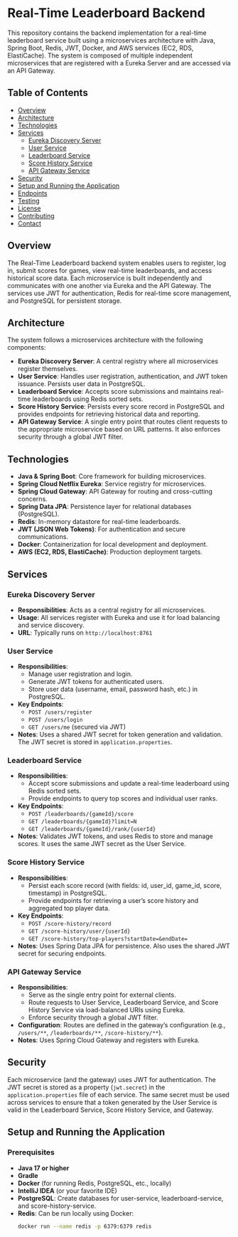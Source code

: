 # Real-Time Leaderboard Backend

This repository contains the backend implementation for a real-time leaderboard service built using a microservices architecture with Java, Spring Boot, Redis, JWT, Docker, and AWS services (EC2, RDS, ElastiCache). The system is composed of multiple independent microservices that are registered with a Eureka Server and are accessed via an API Gateway.

## Table of Contents

- [Overview](#overview)
- [Architecture](#architecture)
- [Technologies](#technologies)
- [Services](#services)
  - [Eureka Discovery Server](#eureka-discovery-server)
  - [User Service](#user-service)
  - [Leaderboard Service](#leaderboard-service)
  - [Score History Service](#score-history-service)
  - [API Gateway Service](#api-gateway-service)
- [Security](#security)
- [Setup and Running the Application](#setup-and-running-the-application)
- [Endpoints](#endpoints)
- [Testing](#testing)
- [License](#license)
- [Contributing](#contributing)
- [Contact](#contact)

## Overview

The Real-Time Leaderboard backend system enables users to register, log in, submit scores for games, view real-time leaderboards, and access historical score data. Each microservice is built independently and communicates with one another via Eureka and the API Gateway. The services use JWT for authentication, Redis for real-time score management, and PostgreSQL for persistent storage.

## Architecture

The system follows a microservices architecture with the following components:

- **Eureka Discovery Server**: A central registry where all microservices register themselves.
- **User Service**: Handles user registration, authentication, and JWT token issuance. Persists user data in PostgreSQL.
- **Leaderboard Service**: Accepts score submissions and maintains real-time leaderboards using Redis sorted sets.
- **Score History Service**: Persists every score record in PostgreSQL and provides endpoints for retrieving historical data and reporting.
- **API Gateway Service**: A single entry point that routes client requests to the appropriate microservice based on URL patterns. It also enforces security through a global JWT filter.

## Technologies

- **Java & Spring Boot**: Core framework for building microservices.
- **Spring Cloud Netflix Eureka**: Service registry for microservices.
- **Spring Cloud Gateway**: API Gateway for routing and cross-cutting concerns.
- **Spring Data JPA**: Persistence layer for relational databases (PostgreSQL).
- **Redis**: In-memory datastore for real-time leaderboards.
- **JWT (JSON Web Tokens)**: For authentication and secure communications.
- **Docker**: Containerization for local development and deployment.
- **AWS (EC2, RDS, ElastiCache)**: Production deployment targets.

## Services

### Eureka Discovery Server

- **Responsibilities**: Acts as a central registry for all microservices.
- **Usage**: All services register with Eureka and use it for load balancing and service discovery.
- **URL**: Typically runs on `http://localhost:8761`

### User Service

- **Responsibilities**:
  - Manage user registration and login.
  - Generate JWT tokens for authenticated users.
  - Store user data (username, email, password hash, etc.) in PostgreSQL.
- **Key Endpoints**:
  - `POST /users/register`
  - `POST /users/login`
  - `GET /users/me` (secured via JWT)
- **Notes**: Uses a shared JWT secret for token generation and validation. The JWT secret is stored in `application.properties`.

### Leaderboard Service

- **Responsibilities**:
  - Accept score submissions and update a real-time leaderboard using Redis sorted sets.
  - Provide endpoints to query top scores and individual user ranks.
- **Key Endpoints**:
  - `POST /leaderboards/{gameId}/score`
  - `GET /leaderboards/{gameId}?limit=N`
  - `GET /leaderboards/{gameId}/rank/{userId}`
- **Notes**: Validates JWT tokens, and uses Redis to store and manage scores. It uses the same JWT secret as the User Service.

### Score History Service

- **Responsibilities**:
  - Persist each score record (with fields: id, user_id, game_id, score, timestamp) in PostgreSQL.
  - Provide endpoints for retrieving a user’s score history and aggregated top player data.
- **Key Endpoints**:
  - `POST /score-history/record`
  - `GET /score-history/user/{userId}`
  - `GET /score-history/top-players?startDate=&endDate=`
- **Notes**: Uses Spring Data JPA for persistence. Also uses the shared JWT secret for securing endpoints.

### API Gateway Service

- **Responsibilities**:
  - Serve as the single entry point for external clients.
  - Route requests to User Service, Leaderboard Service, and Score History Service via load-balanced URIs using Eureka.
  - Enforce security through a global JWT filter.
- **Configuration**: Routes are defined in the gateway’s configuration (e.g., `/users/**`, `/leaderboards/**`, `/score-history/**`).
- **Notes**: Uses Spring Cloud Gateway and registers with Eureka.

## Security

Each microservice (and the gateway) uses JWT for authentication. The JWT secret is stored as a property (`jwt.secret`) in the `application.properties` file of each service. The same secret must be used across services to ensure that a token generated by the User Service is valid in the Leaderboard Service, Score History Service, and Gateway.

## Setup and Running the Application

### Prerequisites

- **Java 17 or higher**
- **Gradle**
- **Docker** (for running Redis, PostgreSQL, etc., locally)
- **IntelliJ IDEA** (or your favorite IDE)
- **PostgreSQL**: Create databases for user-service, leaderboard-service, and score-history-service.
- **Redis**: Can be run locally using Docker:
  ```bash
  docker run --name redis -p 6379:6379 redis
